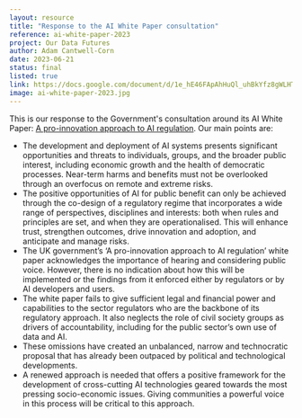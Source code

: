 ```yaml
---
layout: resource
title: "Response to the AI White Paper consultation"
reference: ai-white-paper-2023
project: Our Data Futures
author: Adam Cantwell-Corn
date: 2023-06-21
status: final
listed: true
link: https://docs.google.com/document/d/1e_hE46FApAhHuQl_uhBkYfz8gWLHTjwGPOvF0ZwnDsE/edit?usp=sharing
image: ai-white-paper-2023.jpg
---
```

This is our response to the Government's consultation around its AI White Paper: [A pro-innovation approach to AI regulation](https://www.gov.uk/government/publications/ai-regulation-a-pro-innovation-approach/white-paper). Our main points are:

* The development and deployment of AI systems presents significant opportunities and threats to individuals, groups, and the broader public interest, including economic growth and the health of democratic processes. Near-term harms and benefits must not be overlooked through an overfocus on remote and extreme risks.
* The positive opportunities of AI for public benefit can only be achieved through the co-design of a regulatory regime that incorporates a wide range of perspectives, disciplines and interests: both when rules and principles are set, and when they are operationalised. This will enhance trust, strengthen outcomes, drive innovation and adoption, and anticipate and manage risks. 
* The UK government’s ‘A pro-innovation approach to AI regulation’ white paper acknowledges the importance of hearing and considering public voice. However, there is no indication about how this will be implemented or the findings from it enforced either by regulators or by AI developers and users.
* The white paper fails to give sufficient legal and financial power and capabilities to the sector regulators who are the backbone of its regulatory approach. It also neglects the role of civil society groups as drivers of accountability, including for the public sector’s own use of data and AI.
* These omissions have created an unbalanced, narrow and technocratic proposal that has already been outpaced by political and technological developments.
* A renewed approach is needed that offers a positive framework for the development of cross-cutting AI technologies geared towards the most pressing socio-economic issues. Giving communities a powerful voice in this process will be critical to this approach.
